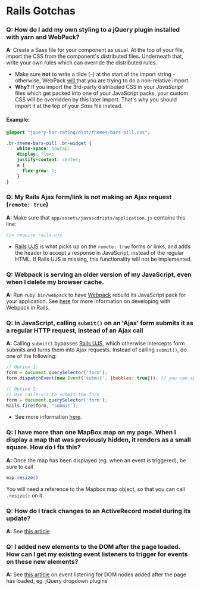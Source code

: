 # Rails Gotchas
### Q: How do I add my own styling to a jQuery plugin installed with yarn and WebPack?
**A**: Create a Sass file for your component as usual. At the top of your file, import the CSS from the component's distributed files. Underneath that, write your own rules which can override the distributed rules.

* Make sure **not** to write a tilde (`~`) at the start of the import string - otherwise, WebPack [will ](https://github.com/webpack-contrib/sass-loader#resolving-import-at-rules) that you are trying to do a non-relative import.
* **Why?** If you import the 3rd-party distributed CSS in your *JavaScript* files which get packed into one of your JavaScript packs, your custom CSS will be overridden by this later import. That's why you should import it at the top of your *Sass* file instead.

#### Example:

```scss
@import "jquery-bar-rating/dist/themes/bars-pill.css";

.br-theme-bars-pill .br-widget {
    white-space: nowrap;
    display: flex;
    justify-content: center;
    a {
      flex-grow: 1;
    }
}
```

### Q: My Rails Ajax form/link is not making an Ajax request (`remote: true`)
**A:** Make sure that `app/assets/javascdripts/application.js` contains this line:

```javascript
//= require rails-ujs
```
* [Rails UJS](https://github.com/rails/jquery-ujs) is what picks up on the `remote: true` forms or links, and adds the header to accept a response in JavaScript, instead of the regular HTML. If Rails UJS is missing, this functionality will not be implemented.

### Q: Webpack is serving an older version of my JavaScript, even when I delete my browser cache.
**A:** Run `ruby bin/webpack` to have [Webpack](https://webpack.js.org/) rebuild its JavaScript pack for your application. See [here](https://github.com/rails/webpacker#development) for more information on developing with Webpack in Rails.

### Q: In JavaScript, calling `submit()` on an 'Ajax' form submits it as a regular HTTP request, instead of an Ajax call
**A:** Calling `submit()` bypasses [Rails UJS](https://github.com/rails/jquery-ujs), which otherwise intercepts form submits and turns them into Ajax requests. Instead of calling `submit()`, do one of the following:
```javascript
// Option 1:
form = document.querySelector('form');
form.dispatchEvent(new Event('submit', {bubbles: true})); // you can specify more options in `Event()` for reliability across different browsers.

// Option 2:
// Use rails-ujs to submit the form
form = document.querySelector('form');
Rails.fire(form, 'submit');
```
* See more information [here](https://github.com/rails/rails/issues/29546#issuecomment-313981539).

### Q: I have more than one MapBox map on my page. When I display a map that was previously hidden, it renders as a small square. How do I fix this?
**A:** Once the map has been displayed (eg. when an event is triggered), be sure to call
```javascript
map.resize()
```
You will need a reference to the Mapbox map object, so that you can call `.resize()` on it.

### Q: How do I track changes to an ActiveRecord model during its update?
**A:** See [this article](http://ruby-journal.com/how-to-track-changes-with-after-callbacks-in-rails-3-or-newer/)

### Q: I added new elements to the DOM after the page loaded. How can I get my existing event listeners to trigger for events on these new elements?
**A:** See [this article](https://davidwalsh.name/event-delegate) on event listening for DOM nodes added after the page has loaded, eg. jQuery dropdown plugins 